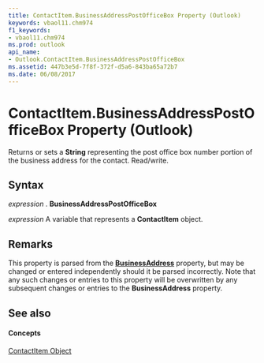 ```yaml
---
title: ContactItem.BusinessAddressPostOfficeBox Property (Outlook)
keywords: vbaol11.chm974
f1_keywords:
- vbaol11.chm974
ms.prod: outlook
api_name:
- Outlook.ContactItem.BusinessAddressPostOfficeBox
ms.assetid: 447b3e5d-7f8f-372f-d5a6-843ba65a72b7
ms.date: 06/08/2017
---
```



# ContactItem.BusinessAddressPostOfficeBox Property (Outlook)

Returns or sets a **String** representing the post office box number portion of the business address for the contact. Read/write.


## Syntax

 _expression_ . **BusinessAddressPostOfficeBox**

 _expression_ A variable that represents a **ContactItem** object.


## Remarks

This property is parsed from the **[BusinessAddress](contactitem-businessaddress-property-outlook.md)** property, but may be changed or entered independently should it be parsed incorrectly. Note that any such changes or entries to this property will be overwritten by any subsequent changes or entries to the **BusinessAddress** property.


## See also


#### Concepts


[ContactItem Object](contactitem-object-outlook.md)

